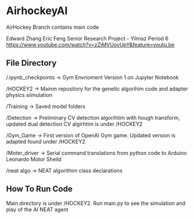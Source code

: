 # AirhockeyAI

AirHockey Branch contains main code

Edward Zhang Eric Feng
Senior Research Project - Yilmaz Period 6
https://www.youtube.com/watch?v=zZiMVUovUpY&feature=youtu.be

## File Directory 

/.ipynb_checkpoints -> Gym Envrioment Version 1 on Jupyter Notebook

/HOCKEY2 -> Mainm repository for the genetic algorihim code and adapter physics siimulation

/Training -> Saved model folders

/Detection -> Preliminary CV detection algorihtim with hough transform, updated dual detection CV algirhtim is under /HOCKEY2

/Gym_Game -> First version of OpenAI Gym game. Updated version is adapted found under /HOCKEY2

/Moter_driver -> Serial command translations from python code to Arduino Leonardo Motor Sheild

/neat algo -> NEAT algorithim class declarations

## How To Run Code

Main directory is under /HOCKEY2. Run main.py to see the simulation and play of the AI NEAT agent


